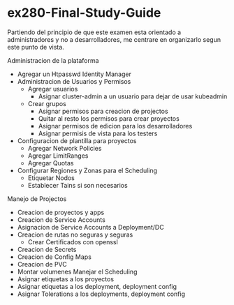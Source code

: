 # ex280-Final-Study-Guide

Partiendo del principio de que este examen esta orientado a administradores y no a desarrolladores, me centrare en organizarlo segun este punto de vista.

Administracion de la plataforma
- Agregar un Htpasswd Identity Manager
- Administracion de Usuarios y Permisos
	- Agregar usuarios
		- Asignar cluster-admin a un usuario para dejar de usar kubeadmin
	- Crear grupos
		- Asignar permisos para creacion de projectos
		- Quitar al resto los permisos para crear proyectos
		- Asignar permisos de edicion para los desarrolladores
		- Asignar permisis de vista para los testers
- Configuracion de plantilla para proyectos
	- Agregar Network Policies
	- Agregar LimitRanges
	- Agregar Quotas
- Configurar Regiones y Zonas para el Scheduling
	- Etiquetar Nodos
	- Establecer Tains si son necesarios

Manejo de Projectos
- Creacion de proyectos y apps
- Creacion de Service Accounts
- Asignacion de Service Accounts a Deployment/DC
- Creacion de rutas no seguras y seguras
	- Crear Certificados con openssl
- Creacion de Secrets
- Creacion de Config Maps
- Creacion de PVC
- Montar volumenes
Manejar el Scheduling
- Asignar etiquetas a los proyectos
- Asignar etiquetas a los deployment, deployment config
- Asignar Tolerations a los deployments, deployment config
